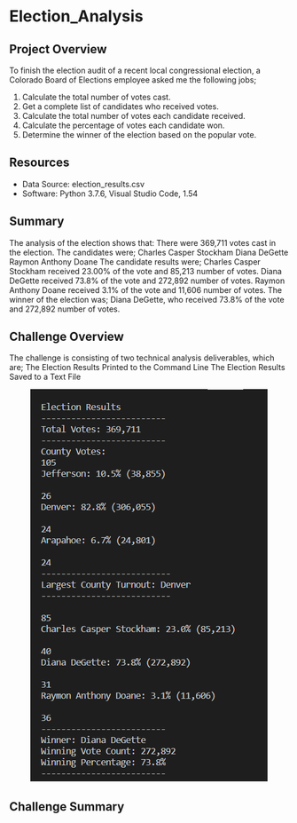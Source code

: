 # Election_Analysis
## Project Overview
To finish the election audit of a recent local congressional election, a Colorado Board of Elections employee asked me the following jobs;

  1. Calculate the total number of votes cast.
  2. Get a complete list of candidates who received votes.
  3. Calculate the total number of votes each candidate received.
  4. Calculate the percentage of votes each candidate won.
  5. Determine the winner of the election based on the popular vote.

## Resources
  - Data Source: election_results.csv
  - Software: Python 3.7.6, Visual Studio Code, 1.54
## Summary
The analysis of the election shows that:
There were 369,711 votes cast in the election.
The candidates were;
Charles Casper Stockham
Diana DeGette
Raymon Anthony Doane
The candidate results were;
Charles Casper Stockham received 23.00% of the vote and 85,213 number of votes.
Diana DeGette received 73.8% of the vote and 272,892 number of votes.
Raymon Anthony Doane received 3.1% of the vote and 11,606 number of votes.
The winner of the election was;
Diana DeGette, who received 73.8% of the vote and 272,892 number of votes.

## Challenge Overview
The challenge is consisting of two technical analysis deliverables, which are;
The Election Results Printed to the Command Line
The Election Results Saved to a Text File
<p align="center"><img src="https://github.com/zkirsan/Election_Analysis/blob/main/Terminal_Record.PNG"></img></p>

## Challenge Summary
